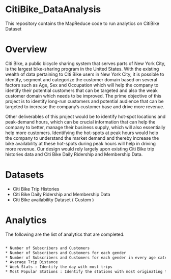 # CitiBike_DataAnalysis
This repository contains the MapReduce code to run analytics on CitiBike Dataset

Overview
=======

Citi Bike, a public bicycle sharing system that serves parts of New York City, is the largest bike-sharing program in the United States. With the existing wealth of data pertaining to Citi Bike users in New York City, it is possible to identify, segment and categorize the customer domain based on several factors such as Age, Sex and Occupation which will help the company to identify their potential customers that can be targeted and also the weak customer domain which needs to be improved. The prime objective of this project is to identify long-run customers and potential audience that can be targeted to increase the company’s customer base and drive more revenue. 

Other deliverables of this project would be to identify hot-spot locations and peak-demand hours, which can be crucial information that can help the company to better, manage their business supply, which will also essentially help more customers. Identifying the hot-spots at peak hours would help the company to understand the market demand and thereby increase the bike availability at these hot-spots during peak hours will help in driving more revenue. Our design would rely largely upon existing Citi Bike trip histories data and Citi Bike Daily Ridership and Membership Data.


Datasets
=======
* Citi Bike Trip Histories
* Citi Bike Daily Ridership and Membership Data
* Citi Bike availability Dataset ( Custom )



Analytics
=======

The following are the list of analytics that are completed.

```bash

* Number of Subscribers and Customers
* Number of Subscribers and Customers for each gender
* Number of Subscribers and Customers for each gender in every age category
* Average Trip Distance
* Week Stats : Identify the day with most trips
* Most Popular Stations : Identify the stations with most originating trips and destinations.

```

